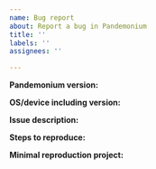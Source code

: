 ```yaml
---
name: Bug report
about: Report a bug in Pandemonium
title: ''
labels: ''
assignees: ''

---
```


**Pandemonium version:**

**OS/device including version:**

**Issue description:**

**Steps to reproduce:**

**Minimal reproduction project:**

